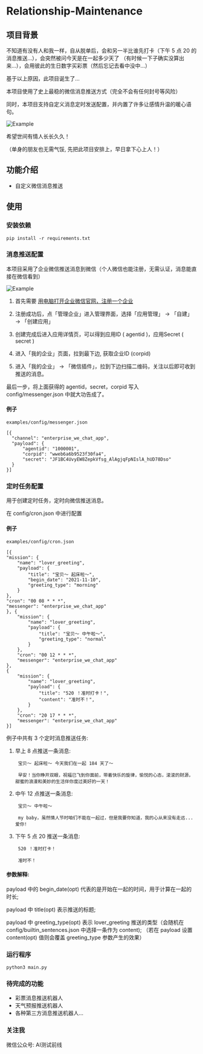 # Relationship-Maintenance

## 项目背景

不知道有没有人和我一样，自从脱单后，会和另一半比谁先打卡（下午 5 点 20 的消息推送...），会突然被问今天是在一起多少天了
（有时候一下子确实没算出来...），会用彼此的生日数字买彩票（然后忘记去看中没中...）

基于以上原因，此项目诞生了...

本项目使用了史上最稳的微信消息推送方式（完全不会有任何封号等风险）

同时，本项目支持自定义消息定时发送配置，并内置了许多让感情升温的暖心语句。

![Example](./images/微信消息例子2.jpg)

希望世间有情人长长久久！

（单身的朋友也无需气馁, 先把此项目安排上，早日拿下心上人！）

## 功能介绍

+ 自定义微信消息推送

## 使用

### 安装依赖

    pip install -r requirements.txt
    
### 消息推送配置
    
本项目采用了企业微信推送消息到微信（个人微信也能注册，无需认证，消息能直接在微信看到）

![Example](./images/微信消息例子1.jpg)
    
1. 首先需要 [用电脑打开企业微信官网，注册一个企业](https://work.weixin.qq.com/)

2. 注册成功后，点「管理企业」进入管理界面，选择「应用管理」 → 「自建」 → 「创建应用」

3. 创建完成后进入应用详情页，可以得到应用ID ( agentid )，应用Secret ( secret )

4. 进入「我的企业」页面，拉到最下边, 获取企业ID (corpid)

5. 进入「我的企业」 → 「微信插件」，拉到下边扫描二维码，关注以后即可收到推送的消息。

最后一步，将上面获得的 agentid，secret，corpid 写入 config/messenger.json 中就大功告成了。

#### 例子
    
    examples/config/messenger.json
    
    [{
      "channel": "enterprise_we_chat_app",
      "payload": {
          "agentid": "1000001",
          "corpid": "wweb6a6b9523f30fa4",
          "secret": "JF1BC4UvyEW8ZepkVfsg_AlAgjqFpNIslA_hUD78Dso"
      }
    }]


### 定时任务配置

用于创建定时任务，定时向微信推送消息。

在 config/cron.json 中进行配置

#### 例子
    
    examples/config/cron.json
    
    [{
	"mission": {
		"name": "lover_greeting",
		"payload": {
			"title": "宝贝～ 起床啦～",
			"begin_date": "2021-11-10",
            "greeting_type": "morning"
		}
	},
	"cron": "00 08 * * *",
	"messenger": "enterprise_we_chat_app"
    }, {
        "mission": {
            "name": "lover_greeting",
            "payload": {
                "title": "宝贝～ 中午啦～",
                "greeting_type": "normal"
            }
        },
        "cron": "00 12 * * *",
        "messenger": "enterprise_we_chat_app"
    },
    {
        "mission": {
            "name": "lover_greeting",
            "payload": {
                "title": "520 ！准时打卡！",
                "content": "准时不！",
            }
        },
        "cron": "20 17 * * *",
        "messenger": "enterprise_we_chat_app"
    }]

例子中共有 3 个定时消息推送任务:

1. 早上 8 点推送一条消息:

        宝贝～ 起床啦～ 今天我们在一起 184 天了～
    
        早安！当你睁开双眼，祝福已飞到你面前，带着快乐的旋律，愉悦的心态，滚滚的财源，甜蜜的浪漫和美妙的生活伴你度过美好的一天！

2. 中午 12 点推送一条消息:

        宝贝～ 中午啦～
    
        my baby，虽然情人节时咱们不能在一起过，但是我要你知道，我的心从来没有走远...爱你!
    
    
3. 下午 5 点 20 推送一条消息:

        520 ！准时打卡！
    
        准时不！

#### 参数解释: 

payload 中的 begin_date(opt) 代表的是开始在一起的时间，用于计算在一起的时长;

payload 中 title(opt) 表示推送的标题;

payload 中 greeting_type(opt) 表示 lover_greeting 推送的类型（会随机在 config/builtin_sentences.json 中选择一条作为 content);
（若在 payload 设置 content(opt) 值则会覆盖 greeting_type 参数产生的效果）


### 运行程序

    python3 main.py
    
### 待完成的功能

+ 彩票消息推送机器人
+ 天气预报推送机器人
+ 各种第三方消息推送机器人...

### 关注我

微信公众号: AI测试前线



